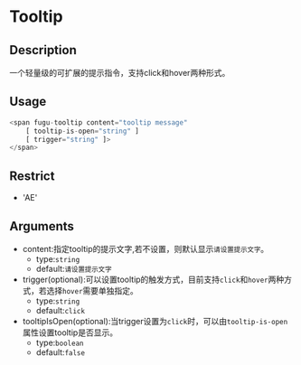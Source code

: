 # Tooltip
## Description
一个轻量级的可扩展的提示指令，支持click和hover两种形式。

## Usage

``` javascript
<span fugu-tooltip content="tooltip message"
    [ tooltip-is-open="string" ]
    [ trigger="string" ]>
</span>
```
## Restrict
- 'AE'

## Arguments

- content:指定tooltip的提示文字,若不设置，则默认显示`请设置提示文字`。
    - type:`string`
    - default:`请设置提示文字`
- trigger(optional):可以设置tooltip的触发方式，目前支持`click`和`hover`两种方式，若选择`hover`需要单独指定。
    - type:`string`
    - default:`click`
- tooltipIsOpen(optional):当trigger设置为`click`时，可以由`tooltip-is-open`属性设置tooltip是否显示。
    - type:`boolean`
    - default:`false`